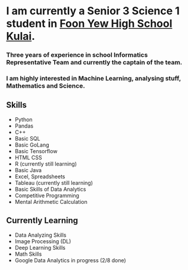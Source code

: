 # I am currently a Senior 3 Science 1 student in [Foon Yew High School Kulai](http://www.fyk.edu.my/). 
### Three years of experience in school Informatics Representative Team and currently the captain of the team.
### I am highly interested in Machine Learning, analysing stuff, Mathematics and Science.

## **Skills**
* Python
* Pandas
* C++
* Basic SQL
* Basic GoLang
* Basic Tensorflow
* HTML CSS
* R (currently still learning)
* Basic Java
* Excel, Spreadsheets
* Tableau (currently still learning)
* Basic Skills of Data Analytics
* Competitive Programming
* Mental Arithmetic Calculation

## Currently Learning
- Data Analyzing Skills
- Image Processing (DL)
- Deep Learning Skills
- Math Skills
- Google Data Analytics in progress (2/8 done)
